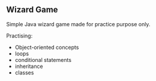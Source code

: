 ## Wizard Game

Simple Java wizard game made for practice purpose only.

Practising:

- Object-oriented concepts
- loops
- conditional statements
- inheritance 
- classes
 
